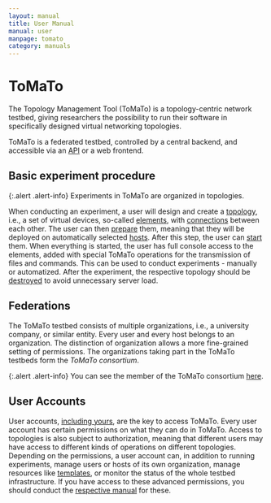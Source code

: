 ```yaml
---
layout: manual
title: User Manual
manual: user
manpage: tomato
category: manuals
---
```


# ToMaTo

The Topology Management Tool (ToMaTo) is a topology-centric network testbed, giving researchers the possibility to run their software in specifically designed virtual networking topologies.

ToMaTo is a federated testbed, controlled by a central backend, and accessible via an [API](api) or a web frontend.

## Basic experiment procedure

{:.alert .alert-info}
Experiments in ToMaTo are organized in topologies.

When conducting an experiment, a user will design and create a [topology](topology), i.e., a set of virtual devices, so-called [elements](element), with [connections](connection) between each other. The user can then [prepare](element/action#prepare) them, meaning that they will be deployed on automatically selected [hosts](site_host#host). After this step, the user can [start](element/action#start) them. When everything is started, the user has full console access to the elements, added with special ToMaTo operations for the transmission of files and commands. This can be used to conduct experiments - manually or automatized. After the experiment, the respective topology should be [destroyed](element/action#destroy) to avoid unnecessary server load.

## Federations

The ToMaTo testbed consists of multiple organizations, i.e., a university company, or similar entity. Every user and every host belongs to an organization. The distinction of organization allows a more fine-grained setting of permissions.
The organizations taking part in the ToMaTo testbeds form the _ToMaTo consortium_.

{:.alert .alert-info}
You can see the member of the ToMaTo consortium [here](https://master.tomato-lab.org/organization/).

## User Accounts

User accounts, [including yours](account), are the key to access ToMaTo. Every user account has certain permissions on what they can do in ToMaTo. Access to topologies is also subject to authorization, meaning that different users may have access to different kinds of operations on different topologies. Depending on the permissions, a user account can, in addition to running experiments, manage users or hosts of its own organization, manage resources like [templates](element/template), or monitor the status of the whole testbed infrastructure. If you have access to these advanced permissions, you should conduct the [respective manual](/manuals) for these.

